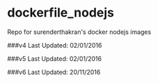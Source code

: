 # dockerfile_nodejs
Repo for surenderthakran's docker nodejs images

###v4
Last Updated: 02/01/2016

###v5
Last Updated: 02/01/2016

###v6
Last Updated: 20/11/2016
